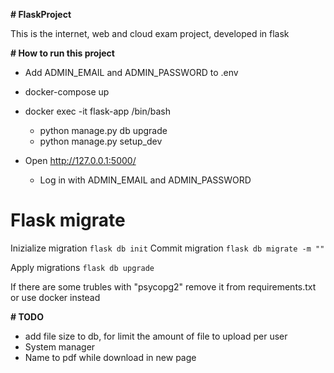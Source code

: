 **# FlaskProject**

This is the internet, web and cloud exam project, developed in flask

**# How to run this project**

- Add ADMIN_EMAIL and ADMIN_PASSWORD to .env
- docker-compose up

- docker exec -it flask-app /bin/bash
  - python manage.py db upgrade
  - python manage.py setup_dev
- Open http://127.0.0.1:5000/
  - Log in with ADMIN_EMAIL and ADMIN_PASSWORD

# Flask migrate

Inizialize migration `flask db init`
Commit migration `flask db migrate -m ""`

Apply migrations `flask db upgrade`

If there are some trubles with "psycopg2" remove it from requirements.txt or use docker instead

**# TODO**
- add file size to db, for limit the amount of file to upload per user
- System manager
- Name to pdf while download in new page
